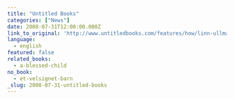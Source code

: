 ```yaml
---
title: "Untitled Books"
categories: ["News"]
date: 2008-07-31T12:00:00.000Z
link_to_original: 'http://www.untitledbooks.com/features/how/linn-ullmann/'
language:
  - english
featured: false
related_books:
  - a-blessed-child
no_book:
  - et-velsignet-barn
_slug: 2008-07-31-untitled-books
---
```

